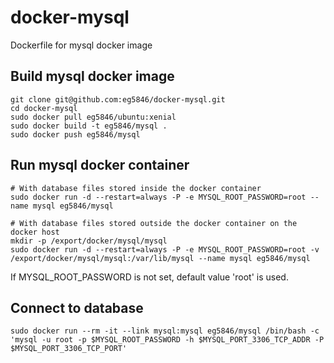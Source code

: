 # docker-mysql 
Dockerfile for mysql docker image

## Build mysql docker image
```
git clone git@github.com:eg5846/docker-mysql.git
cd docker-mysql
sudo docker pull eg5846/ubuntu:xenial
sudo docker build -t eg5846/mysql .
sudo docker push eg5846/mysql
```

## Run mysql docker container
```
# With database files stored inside the docker container
sudo docker run -d --restart=always -P -e MYSQL_ROOT_PASSWORD=root --name mysql eg5846/mysql

# With database files stored outside the docker container on the docker host
mkdir -p /export/docker/mysql/mysql
sudo docker run -d --restart=always -P -e MYSQL_ROOT_PASSWORD=root -v /export/docker/mysql/mysql:/var/lib/mysql --name mysql eg5846/mysql
```
If MYSQL_ROOT_PASSWORD is not set, default value 'root' is used.

## Connect to database
```
sudo docker run --rm -it --link mysql:mysql eg5846/mysql /bin/bash -c 'mysql -u root -p $MYSQL_ROOT_PASSWORD -h $MYSQL_PORT_3306_TCP_ADDR -P $MYSQL_PORT_3306_TCP_PORT'
```
